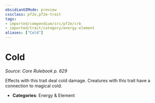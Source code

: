 ```yaml
---
obsidianUIMode: preview
cssclass: pf2e,pf2e-trait
tags:
- imported/compendium/src/pf2e/crb
- imported/trait/category/energy-element
aliases: ["Cold"]
---
```

# Cold  
*Source: Core Rulebook p. 629*  

Effects with this trait deal cold damage. Creatures with this trait have a connection to magical cold.

- **Categories**: Energy & Element
